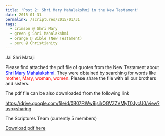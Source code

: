 ```yaml
---
title: 'Post 2: Shri Mary Mahalakshmi in the New Testament'
date: 2015-01-31
permalink: /scriptures/2015/01/31
tags:
  - crimson @ Shri Mary 
  - green @ Shri Mahalakshmi
  - orange @ Bible (New Testament)
  - peru @ Christianity
---
```


Jai Shri Mataji  

Please find attached the pdf file of quotes from the New Testament about <font color="blue">Shri Mary Mahalakshmi</font>. They were obtained by searching for words like <font color="red">mother, Mary, woman, women</font>. Please share the file with all our brothers and sisters. 

The pdf file can be also downloaded from the following link  

<a href="https://drive.google.com/file/d/0B07RWw9jsilrOGVZZVMyT0JycU0/view?usp=sharing">https://drive.google.com/file/d/0B07RWw9jsilrOGVZZVMyT0JycU0/view?usp=sharing</a>

The Scriptures Team (currently 5 members)

[Download pdf here](http://seven-teams.github.io/files/Shri_Mary_Mahalakshmi_in_the_New_Testament.pdf)